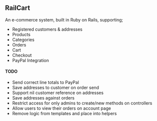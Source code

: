 ## RailCart

An e-commerce system, built in Ruby on Rails, supporting;
- Registered customers & addresses
- Products
- Categories
- Orders
- Cart
- Checkout
- PayPal Integration

#### TODO

- Send correct line totals to PayPal
- Save addresses to customer on order send
- Support nil customer reference on addresses
- Save addresses against orders
- Restrict access for only admins to create/new methods on controllers
- Allow users to view their orders on account page
- Remove logic from templates and place into helpers